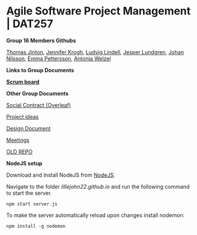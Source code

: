 # Agile Software Project Management | DAT257
**Group 16 Members Githubs**

[Thomas Jinton](https://github.com/ThomasT2), [Jennifer Krogh](https://github.com/jenniferkrogh), [Ludvig Lindell](https://github.com/Ludvig7), [Jesper Lundgren](https://github.com/jeslundg), [Johan Nilsson](https://github.com/lillejohn22), [Emma Pettersson](https://github.com/emmouto), [Antonia Welzel](https://github.com/antoniiia)

**Links to Group Documents**

[**Scrum board**](https://trello.com/b/uNYqSmu7/agile)

**Other Group Documents**

[Social Contract (Overleaf)](https://www.overleaf.com/project/5e78bdbf4b0d3600011fef94)

[Project ideas](https://docs.google.com/document/d/1k_mHuLcZ9OvkI-vUGn5mLNtOOzorqsnM5VZBiyd6xP0/edit#heading=h.uqgi5nsgq5rt)

[Design Document](https://docs.google.com/document/d/1fVXF8uIhJW6w_5GY0Plv2MNIyX6TfHhCqAInZfSoNgk/edit)

[Meetings](https://docs.google.com/document/d/1dcxJ8pMqfS4kS1LxVa4P2S6e0350JRCzHmraORlDVDQ/edit#heading=h.abhqm953pq0r)

[OLD REPO](https://github.com/emmouto/DAT257_Teams16)

**NodeJS setup** 

Download and Install NodeJS from [NodeJS](https://nodejs.org/en/).

Navigate to the folder _lillejohn22.github.io_ and run the following command to start the server.
```
npm start server.js
```



To make the server automatically reload upon changes install nodemon: 
```
npm install -g nodemon 
```